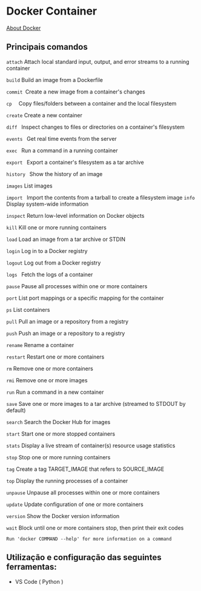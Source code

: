 

# Docker Container
[About Docker](https://www.treinaweb.com.br/blog/no-final-das-contas-o-que-e-o-docker-e-como-ele-funciona)

## Principais comandos 

`attach`    Attach local standard input, output, and error streams to a running container

 ` build `  Build an image from a Dockerfile
 
  `commit `Create a new image from a container's changes
  
  `cp  `  Copy files/folders between a container and the local filesystem
  
 ` create `   Create a new container
 
  `diff `   Inspect changes to files or directories on a container's filesystem
 
 `events `   Get real time events from the server
 
 `exec `      Run a command in a running container
 
 `export `    Export a container's filesystem as a tar archive
 
 `history `  Show the history of an image
 
 `images`      List images
 
 `import `     Import the contents from a tarball to create a filesystem image
  `info `    Display system-wide information
 
 `inspect`   Return low-level information on Docker objects
 
 `kill`        Kill one or more running containers
 
 `load`      Load an image from a tar archive or STDIN
 
  `login`       Log in to a Docker registry

  `logout`      Log out from a Docker registry
  
  ``logs ``       Fetch the logs of a container
  
  ``pause``     Pause all processes within one or more containers
  
  ``port``        List port mappings or a specific mapping for the container
  
  ``ps``          List containers
  
  ``pull``        Pull an image or a repository from a registry
  
  ``push``      Push an image or a repository to a registry
  
  ``rename``      Rename a container
  
  ``restart``    Restart one or more containers
  
  ``rm``          Remove one or more containers
  
  ``rmi``         Remove one or more images
  
  ``run``         Run a command in a new container
  
  ``save``        Save one or more images to a tar archive (streamed to STDOUT by default)
  
  ``search``      Search the Docker Hub for images
  
  ``start``       Start one or more stopped containers
  
  ``stats``       Display a live stream of container(s) resource usage statistics
  
  ``stop``        Stop one or more running containers
  
  ``tag``       Create a tag TARGET_IMAGE that refers to SOURCE_IMAGE
  
  ``top``         Display the running processes of a container
  
  ``unpause``     Unpause all processes within one or more containers
  
  ``update``      Update configuration of one or more containers
  
  ``version``     Show the Docker version information
  
  ``wait``        Block until one or more containers stop, then print their exit codes

``Run 'docker COMMAND --help' for more information on a command``




## Utilização e configuração das seguintes ferramentas:

- VS Code ( Python )

